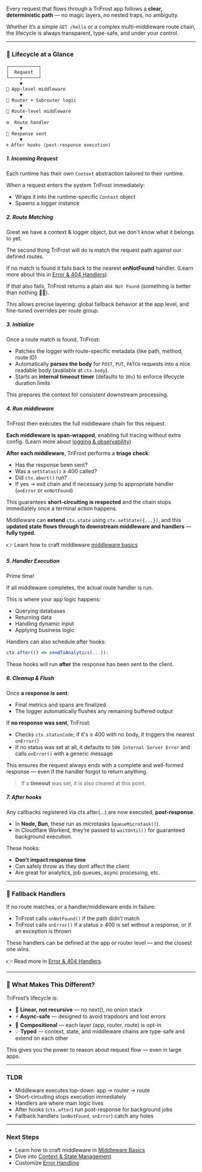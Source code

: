 Every request that flows through a TriFrost app follows a **clear, deterministic path** — no magic layers, no nested traps, no ambiguity.

Whether it’s a simple `GET /hello` or a complex multi-middleware route chain, the lifecycle is always transparent, type-safe, and under your control.

---

### 🧭 Lifecycle at a Glance
```txt
┌───────────┐
│  Request  │
└────┬──────┘
     ▼
🔗 App-level middleware
     ▼
📂 Router + Subrouter logic
     ▼
🔗 Route-level middleware
     ▼
⚙️  Route handler
     ▼
🎯 Response sent
     ▼
🌀 After hooks (post-response execution)
```

##### 1. Incoming Request
Each runtime has their own `Context` abstraction tailored to their runtime.

When a request enters the system TriFrost immediately:
- Wraps it into the runtime-specific `Context` object
- Spawns a logger instance

##### 2. Route Matching
Great we have a context & logger object, but we don't know what it belongs to yet.

The second thing TriFrost will do is match the request path against our defined routes.

If no match is found it falls back to the nearest **onNotFound** handler. (Learn more about this in [Error & 404 Handlers](/docs/error-notfound-handlers)).

If *that* also fails, TriFrost returns a plain `404 Not Found` (something is better than nothing 🤷‍♂️).

This allows precise layering: global fallback behavior at the app level, and fine-tuned overrides per route group.

##### 3. Initialize
Once a route match is found, TriFrost:
- Patches the logger with route-specific metadata (like path, method, route ID)
- Automatically **parses the body** for `POST`, `PUT`, `PATCH` requests into a nice readable body (available at `ctx.body`).
- Starts an **internal timeout timer** (defaults to `30s`) to enforce lifecycle duration limits

This prepares the context for consistent downstream processing.

##### 4. Run middleware
TriFrost then executes the full middleware chain for this request.

**Each middleware is span-wrapped**, enabling full tracing without extra config. (Learn more about [logging & observability](/docs/logging-observability))

**After each middleware**, TriFrost performs a **triage check**:
- Has the response been sent?
- Was a `setStatus()` ≥ 400 called?
- Did `ctx.abort()` run?
- If yes → exit chain and if necessary jump to appropriate handler (`onError` or `onNotFound`)

This guarantees **short-circuiting is respected** and the chain stops immediately once a terminal action happens.

Middleware can **extend** `ctx.state` using `ctx.setState({...})`, and this **updated state flows through to downstream middleware and handlers** — **fully typed**.

👉 Learn how to craft middleware [middleware basics](/docs/middleware-basics)

##### 5. Handler Execution
Prime time!

If all middleware completes, the actual route handler is run.

This is where your app logic happens:
- Querying databases
- Returning data
- Handling dynamic input
- Applying business logic

Handlers can also schedule after hooks:
```typescript
ctx.after(() => sendToAnalytics(...));
```

These hooks will run **after** the response has been sent to the client.

##### 6. Cleanup & Flush
Once **a response is sent**:
- Final metrics and spans are finalized
- The logger automatically flushes any remaining buffered output

If **no response was sent**, TriFrost:
- Checks `ctx.statusCode`; if it's ≥ 400 with no body, it triggers the nearest `onError()`
- If no status was set at all, it defaults to `500 Internal Server Error` and calls `onError()` with a generic message

This ensures the request always ends with a complete and well-formed response — even if the handler forgot to return anything.

> If a **timeout** was set, it is also cleared at this point.

##### 7. After hooks
Any callbacks registered via ctx.after(...) are now executed, **post-response**.
- In **Node, Bun**, these run as microtasks (`queueMicrotask()`).
- In Cloudflare Workerd, they’re passed to `waitUntil()` for guaranteed background execution.

These hooks:
- **Don’t impact response time**
- Can safely throw as they dont affect the client
- Are great for analytics, job queues, async processing, etc.

---

### 🚨 Fallback Handlers
If no route matches, or a handler/middleware ends in failure:
- TriFrost calls `onNotFound()` if the path didn’t match
- TriFrost calls `onError()` if a status ≥ 400 is set without a response, or if an exception is thrown

These handlers can be defined at the app or router level — and the closest one wins.

👉 Read more in [Error & 404 Handlers](/docs/error-notfound-handlers).

---

### 🧠 What Makes This Different?
TriFrost’s lifecycle is:
- 🔁 **Linear, not recursive** — no next(), no onion stack
- ⚡ **Async-safe** — designed to avoid trapdoors and lost errors
- 🧩 **Compositional** — each layer (app, router, route) is opt-in
- 💡 **Typed** — context, state, and middleware chains are type-safe and extend on each other

This gives you the power to reason about request flow — even in large apps.

---

### TLDR
- Middleware executes top-down: app → router → route
- Short-circuiting stops execution immediately
- Handlers are where main logic lives
- After hooks (`ctx.after`) run post-response for background jobs
- Fallback handlers (`onNotFound`, `onError`) catch any holes

---

### Next Steps
- Learn how to craft middleware in [Middleware Basics](/docs/middleware-basics)
- Dive into [Context & State Management](/docs/)
- Customize [Error Handling](/docs/error-notfound-handlers)
